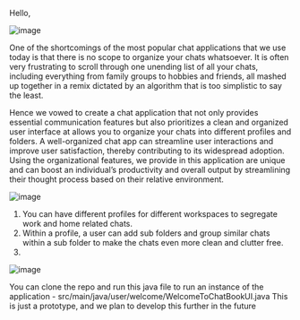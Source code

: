 Hello, 

![image](https://github.com/Aaryan-Panigrahi/ChatBook_v1/assets/116629518/8264f925-0aca-45f1-8f0e-15684586bb7b)

One of the shortcomings of the most popular chat applications that we use today is that there is no scope to organize your chats whatsoever. 
It is often very frustrating to scroll through one unending list of all your chats, including everything from family groups to hobbies and friends, all mashed up together in a remix 
dictated by an algorithm that is too simplistic to say the least. 

Hence we vowed to create a chat application that not only provides essential communication features but also prioritizes a clean and organized user interface at allows you to organize your
chats into different profiles and folders. A well-organized chat app can streamline user interactions and improve user satisfaction, thereby contributing to its widespread adoption. 
Using the organizational features, we provide in this application are unique and can boost an individual’s productivity and overall output by streamlining their thought process based on their relative environment.  



![image](https://github.com/Aaryan-Panigrahi/ChatBook_v1/assets/116629518/36208db4-06de-43f3-bf13-e5c11ffc8930)

1. You can have different profiles for different workspaces to segregate work and home related chats.​
2. Within a profile, a user can add sub folders and group similar chats within a sub folder to make the chats even more clean and clutter free. ​
3. 
![image](https://github.com/Aaryan-Panigrahi/ChatBook_v1/assets/116629518/951a5b4e-c950-41e7-ae34-b05b9ee9bdcb)

You can clone the repo and run this java file to run an instance of the application - src/main/java/user/welcome/WelcomeToChatBookUI.java
This is just a prototype, and we plan to develop this further in the future

